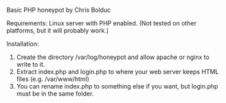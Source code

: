 Basic PHP honeypot
by Chris Bolduc

Requirements: Linux server with PHP enabled.  (Not tested on other platforms, but it will probably work.)

Installation:
1. Create the directory /var/log/honeypot and allow apache or nginx to write to it.
2. Extract index.php and login.php to where your web server keeps HTML files (e.g. /var/www/html)
3. You can rename index.php to something else if you want, but login.php must be in the same folder.
